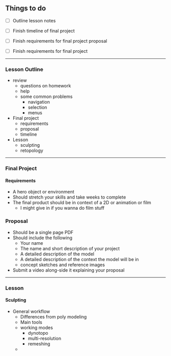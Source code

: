 ## Things to do
- [ ] Outline lesson notes
- [ ] Finish timeline of final project
- [ ] Finish requirements for final project proposal
- [ ] Finish requirements for final project


---

### Lesson Outline
- review
	- questions on homework
	- help
	- some common problems
		- navigation
		- selection
		- menus
- Final project
	- requirements
	- proposal
	- timeline
- Lesson
	- sculpting
	- retopology

---
### Final Project

#### Requirements
- A hero object or environment
- Should stretch your skills and take weeks to complete
- The final product should be in context of a 2D or animation or film
	- I might give in if you wanna do film stuff

### Proposal
- Should be a single page PDF
- Should include the following
	- Your name
	- The name and short description of your project
	- A detailed description of the model
	- A detailed description of the context the model will be in
	- concept sketches and reference images
- Submit a video along-side it explaining your proposal

---

### Lesson

#### Sculpting
- General workflow
	- Differences from poly modeling
	- Main tools
	- working modes
		- dynotopo
		- multi-resolution
		- remeshing
	- 